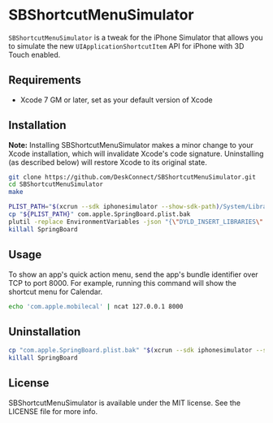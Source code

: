 # SBShortcutMenuSimulator

`SBShortcutMenuSimulator` is a tweak for the iPhone Simulator that allows you to simulate the new `UIApplicationShortcutItem` API for iPhone with 3D Touch enabled.

## Requirements

- Xcode 7 GM or later, set as your default version of Xcode

## Installation

**Note:** Installing SBShortcutMenuSimulator makes a minor change to your Xcode installation, which will invalidate Xcode's code signature. Uninstalling (as described below) will restore Xcode to its original state.

``` sh
git clone https://github.com/DeskConnect/SBShortcutMenuSimulator.git
cd SBShortcutMenuSimulator
make

PLIST_PATH="$(xcrun --sdk iphonesimulator --show-sdk-path)/System/Library/LaunchDaemons/com.apple.SpringBoard.plist"
cp "${PLIST_PATH}" com.apple.SpringBoard.plist.bak
plutil -replace EnvironmentVariables -json "{\"DYLD_INSERT_LIBRARIES\": \"${PWD}/SBShortcutMenuSimulator.dylib\"}" "${PLIST_PATH}"
killall SpringBoard
```

## Usage

To show an app's quick action menu, send the app's bundle identifier over TCP to port 8000. For example, running this command will show the shortcut menu for Calendar.

``` sh
echo 'com.apple.mobilecal' | ncat 127.0.0.1 8000
```

## Uninstallation

``` sh
cp "com.apple.SpringBoard.plist.bak" "$(xcrun --sdk iphonesimulator --show-sdk-path)/System/Library/LaunchDaemons/com.apple.SpringBoard.plist"
killall SpringBoard
```

## License

SBShortcutMenuSimulator is available under the MIT license. See the LICENSE file for more info.
